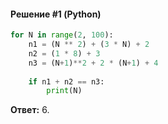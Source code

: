 #### Решение #1 (Python)
```python
for N in range(2, 100):
	n1 = (N ** 2) + (3 * N) + 2
	n2 = (1 * 8) + 3
	n3 = (N+1)**2 + 2 * (N+1) + 4
	
	if n1 + n2 == n3:
		print(N)
```
**Ответ:** 6.

